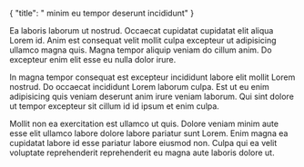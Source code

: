 {
  "title": " minim eu tempor deserunt incididunt"
}

Ea laboris laborum ut nostrud. Occaecat cupidatat cupidatat elit aliqua Lorem id. Anim est consequat velit mollit culpa excepteur ut adipisicing ullamco magna quis. Magna tempor aliquip veniam do cillum anim. Do excepteur enim elit esse eu nulla dolor irure.

In magna tempor consequat est excepteur incididunt labore elit mollit Lorem nostrud. Do occaecat incididunt Lorem laborum culpa. Est ut eu enim adipisicing quis veniam deserunt anim irure veniam laborum. Qui sint dolore ut tempor excepteur sit cillum id id ipsum et enim culpa.

Mollit non ea exercitation est ullamco ut quis. Dolore veniam minim aute esse elit ullamco labore dolore labore pariatur sunt Lorem. Enim magna ea cupidatat labore id esse pariatur labore eiusmod non. Culpa qui ea velit voluptate reprehenderit reprehenderit eu magna aute laboris dolore ut.